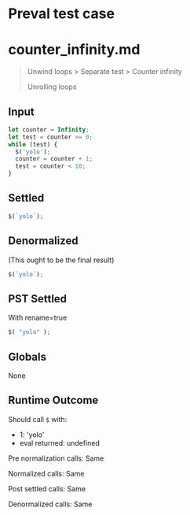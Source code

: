 # Preval test case

# counter_infinity.md

> Unwind loops > Separate test > Counter infinity
>
> Unrolling loops

## Input

`````js filename=intro
let counter = Infinity;
let test = counter >= 0;
while (test) {
  $('yolo');
  counter = counter + 1;
  test = counter < 10;
}
`````


## Settled


`````js filename=intro
$(`yolo`);
`````


## Denormalized
(This ought to be the final result)

`````js filename=intro
$(`yolo`);
`````


## PST Settled
With rename=true

`````js filename=intro
$( "yolo" );
`````


## Globals


None


## Runtime Outcome


Should call `$` with:
 - 1: 'yolo'
 - eval returned: undefined

Pre normalization calls: Same

Normalized calls: Same

Post settled calls: Same

Denormalized calls: Same
